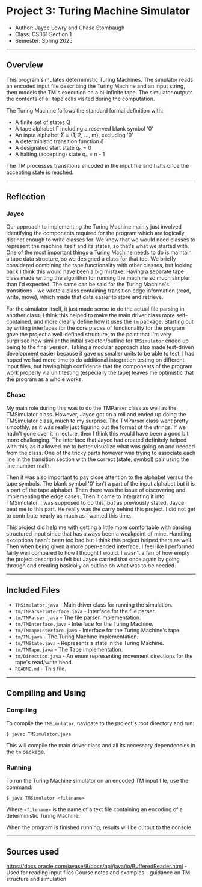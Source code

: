 # Project 3: Turing Machine Simulator

* Author: Jayce Lowry and Chase Stombaugh
* Class: CS361 Section 1
* Semester: Spring 2025

---

## Overview

This program simulates deterministic Turing Machines. The simulator 
reads an encoded input file describing the Turing Machine and an input string, 
then models the TM's execution on a bi-infinite tape. The simulator outputs 
the contents of all tape cells visited during the computation.

The Turing Machine follows the standard formal definition with:
* A finite set of states Q
* A tape alphabet Γ including a reserved blank symbol '0'
* An input alphabet Σ = {1, 2, ..., m}, excluding '0'
* A deterministic transition function δ
* A designated start state q₀ = 0
* A halting (accepting) state qₙ = n - 1

The TM processes transitions encoded in the input file and halts once the 
accepting state is reached.

---

## Reflection

### Jayce

Our approach to implementing the Turing Machine mainly just involved identifying the 
components required for the program which are logically distinct enough to write classes for.
We knew that we would need classes to represent the machine itself and its states, so
that's what we started with. One of the most important things a Turing Machine needs to 
do is maintain a tape data structure, so we designed a class for that too. We briefly considered 
combining the tape functionality with other classes, but looking back I think this
would have been a big mistake. Having a separate tape class made writing the algorithm 
for running the machine so much simpler than I'd expected. The same can be said for the
Turing Machine's transitions - we wrote a class containing transition edge information
(read, write, move), which made that data easier to store and retrieve.

For the simulator itself, it just made sense to do the actual file parsing in another class. 
I think this helped to make the main driver class more self-contained, and more clearly
define how it uses the `tm` package. Starting out by writing interfaces for the core pieces
of functionality for the program gave the project a well-defined structure, to the point that
I'm very surprised how similar the initial skeleton/outline for `TMSimulator` ended up being
to the final version. Taking a modular approach also made test-driven development easier because
it gave us smaller units to be able to test. I had hoped we had more time to do additional integration
testing on different input files, but having high confidence that the components of the program
work properly via unit testing (especially the tape) leaves me optimistic that the program 
as a whole works.

### Chase

My main role during this was to do the TMParser class as well as the TMSimulator 
class. However, Jayce got on a roll and ended up doing the TMSimulator class, much
to my surprise. The TMParser class went pretty smoothly, as it was really just figuring 
out the format of the strings. If we hadn't gone over it in lecture, then I think this 
would have been a good bit more challenging. The interface that Jayce had created 
definitely helped with this, as it allowed me to better visualize what was going on 
and needed from the class. One of the tricky parts however was trying to associate 
each line in the transition section with the correct (state, symbol) pair using the 
line number math. 

Then it was also important to pay close attention to the alphabet versus the tape 
symbols. The blank symbol '0' isn't a part of the input alphabet but it is a part 
of the tape alphabet. Then there was the issue of discovering and implementing the 
edge cases. Then it came to integrating it into TMSimulator. I was supposed to do 
this, but as previously stated, Jayce beat me to this part. He really was the carry 
behind this project. I did not get to contribute nearly as much as I wanted this time. 

This project did help me with getting a little more comfortable with parsing structured 
input since that has always been a weakpoint of mine. Handling exceptions hasn't been 
too bad but I think this project helped there as well. Then when being given a more 
open-ended interface, I feel like I performed fairly well compared to how I thought 
I would. I wasn't a fan of how empty the project description felt but Jayce carried 
that once again by going through and creating basically an outline oh what was to be 
needed. 

---

## Included Files
- `TMSimulator.java` - Main driver class for running the simulation.
- `tm/TMParserInterface.java` - Interface for the file parser.
- `tm/TMParser.java` - The file parser implementation.
- `tm/TMInterface.java` - Interface for the Turing Machine.
- `tm/TMTapeInterface.java` - Interface for the Turing Machine's tape.
- `tm/TM.java` - The Turing Machine implementation.
- `tm/TMState.java` - Represents a state in the Turing Machine.
- `tm/TMTape.java` - The Tape implementation.
- `tm/Direction.java` - An enum representing movement directions for the tape's read/write head.
- `README.md` - This file.

---

## Compiling and Using

### Compiling
To compile the `TMSimulator`, navigate to the 
project's root directory and run:

```shell
$ javac TMSimulator.java
```

This will compile the main driver class and all its necessary 
dependencies in the `tm` package.

### Running

To run the Turing Machine simulator on an encoded TM input file, use the command:

```shell
$ java TMSimulator <filename>
```
Where `<filename>` is the name of a text file containing an encoding of a deterministic
Turing Machine.

When the program is finished running, results will be output to the console.

---

## Sources used

https://docs.oracle.com/javase/8/docs/api/java/io/BufferedReader.html - Used for reading input files
Course notes and examples - guidance on TM structure and simulation